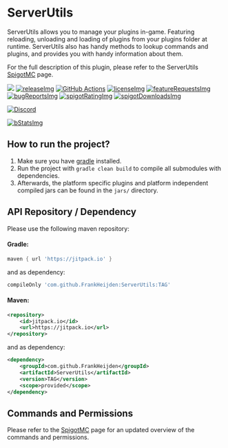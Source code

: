 <!-- Variables (this block will not be visible in the readme -->
[spigot]: https://www.spigotmc.org/resources/79599/
[spigotRatingImg]: https://img.shields.io/badge/dynamic/json.svg?color=brightgreen&label=rating&query=%24.rating.average&suffix=%20%2F%205&url=https%3A%2F%2Fapi.spiget.org%2Fv2%2Fresources%2F79599
[spigotDownloadsImg]: https://img.shields.io/badge/dynamic/json.svg?color=brightgreen&label=downloads%20%28spigotmc.org%29&query=%24.downloads&url=https%3A%2F%2Fapi.spiget.org%2Fv2%2Fresources%2F79599
[issues]: https://github.com/FrankHeijden/ServerUtils/issues
[wiki]: https://github.com/FrankHeijden/ServerUtils/wiki
[release]: https://github.com/FrankHeijden/ServerUtils/releases/latest
[releaseImg]: https://img.shields.io/github/release/FrankHeijden/ServerUtils.svg?label=github%20release
[license]: https://github.com/FrankHeijden/ServerUtils/blob/master/LICENSE
[licenseImg]: https://img.shields.io/github/license/FrankHeijden/ServerUtils.svg
[bugReports]: https://github.com/FrankHeijden/ServerUtils/issues?q=is%3Aissue+is%3Aopen+label%3Abug
[bugReportsImg]: https://img.shields.io/github/issues/FrankHeijden/ServerUtils/bug.svg?label=bug%20reports
[reportBug]: https://github.com/FrankHeijden/ServerUtils/issues/new?labels=bug&template=bug.md
[featureRequests]: https://github.com/FrankHeijden/ServerUtils/issues?q=is%3Aissue+is%3Aopen+label%3Aenhancement
[featureRequestsImg]: https://img.shields.io/github/issues/FrankHeijden/ServerUtils/enhancement.svg?label=feature%20requests&color=informational
[requestFeature]: https://github.com/FrankHeijden/ServerUtils/issues/new?labels=enhancement&template=feature.md
[gradleInstall]: https://gradle.org/install/
[bStatsImg]: https://bstats.org/signatures/bukkit/ServerUtils.svg
[bStats]: https://bstats.org/plugin/bukkit/ServerUtils/7790
<!-- End of variables block -->

# ServerUtils
ServerUtils allows you to manage your plugins in-game.
Featuring reloading, unloading and loading of plugins from your plugins folder at runtime.
ServerUtils also has handy methods to lookup commands and plugins,
and provides you with handy information about them.

For the full description of this plugin, please refer to the ServerUtils [SpigotMC][spigot] page.

[![](https://jitpack.io/v/FrankHeijden/ServerUtils.svg)](https://jitpack.io/#FrankHeijden/ServerUtils)
[![releaseImg]][release]
[![GitHub Actions](https://github.com/FrankHeijden/ServerUtils/workflows/Java%20CI%20with%20Gradle/badge.svg)](https://github.com/FrankHeijden/ServerUtils/actions)
[![licenseImg]][license]
[![featureRequestsImg]][featureRequests]
[![bugReportsImg]][bugReports]
[![spigotRatingImg]][spigot]
[![spigotDownloadsImg]][spigot]

[![Discord](https://img.shields.io/discord/580773821745725452.svg?label=&logo=discord&logoColor=ffffff&color=7389D8&labelColor=6A7EC2)](https://discord.gg/WJGvzue)

[![bStatsImg]][bStats]

## How to run the project?
1. Make sure you have [gradle][gradleInstall] installed.
2. Run the project with `gradle clean build` to compile all submodules with dependencies.
3. Afterwards, the platform specific plugins and platform independent compiled jars can be found in the `jars/` directory.

## API Repository / Dependency
Please use the following maven repository:
#### Gradle:
```groovy
maven { url 'https://jitpack.io' }
```
and as dependency:
```groovy
compileOnly 'com.github.FrankHeijden:ServerUtils:TAG'
```
#### Maven:
```xml
<repository>
    <id>jitpack.io</id>
    <url>https://jitpack.io</url>
</repository>
```
and as dependency:
```xml
<dependency>
    <groupId>com.github.FrankHeijden</groupId>
    <artifactId>ServerUtils</artifactId>
    <version>TAG</version>
    <scope>provided</scope>
</dependency>
```

## Commands and Permissions
Please refer to the [SpigotMC][spigot] page for an updated overview of the commands and permissions.
